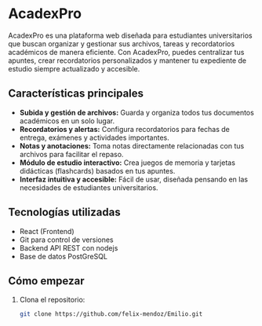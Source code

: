 # AcadexPro

AcadexPro es una plataforma web diseñada para estudiantes universitarios que buscan organizar y gestionar sus archivos, tareas y recordatorios académicos de manera eficiente. Con AcadexPro, puedes centralizar tus apuntes, crear recordatorios personalizados y mantener tu expediente de estudio siempre actualizado y accesible.

## Características principales

- **Subida y gestión de archivos:** Guarda y organiza todos tus documentos académicos en un solo lugar.
- **Recordatorios y alertas:** Configura recordatorios para fechas de entrega, exámenes y actividades importantes.
- **Notas y anotaciones:** Toma notas directamente relacionadas con tus archivos para facilitar el repaso.
- **Módulo de estudio interactivo:** Crea juegos de memoria y tarjetas didácticas (flashcards) basados en tus apuntes.
- **Interfaz intuitiva y accesible:** Fácil de usar, diseñada pensando en las necesidades de estudiantes universitarios.

## Tecnologías utilizadas

- React (Frontend)
- Git para control de versiones
- Backend API REST con nodejs
- Base de datos PostGreSQL

## Cómo empezar

1. Clona el repositorio:
   ```bash
   git clone https://github.com/felix-mendoz/Emilio.git
